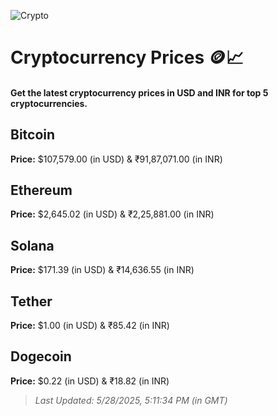 
![Crypto](https://www.techguide.com.au/wp-content/uploads/2020/11/crypto3.jpeg)

# Cryptocurrency Prices 🪙📈

#### Get the latest cryptocurrency prices in USD and INR for top 5 cryptocurrencies.

## Bitcoin

**Price:** $107,579.00 (in USD) & ₹91,87,071.00 (in INR)

## Ethereum

**Price:** $2,645.02 (in USD) & ₹2,25,881.00 (in INR)

## Solana

**Price:** $171.39 (in USD) & ₹14,636.55 (in INR)

## Tether

**Price:** $1.00 (in USD) & ₹85.42 (in INR)

## Dogecoin

**Price:** $0.22 (in USD) & ₹18.82 (in INR)

> _Last Updated: 5/28/2025, 5:11:34 PM (in GMT)_
